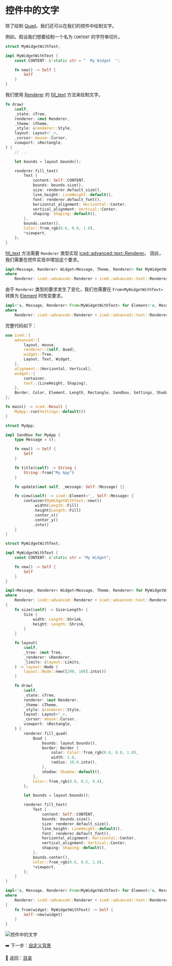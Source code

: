 
# 控件中的文字

除了绘制 [Quad](https://docs.rs/iced/latest/iced/advanced/renderer/struct.Quad.html)，我们还可以在我们的控件中绘制文字。

例如，假设我们想要绘制一个名为 `CONTENT` 的字符串切片。

```rust
struct MyWidgetWithText;

impl MyWidgetWithText {
    const CONTENT: &'static str = "  My Widget  ";

    fn new() -> Self {
        Self
    }
}
```

我们使用 [Renderer](https://docs.rs/iced/latest/iced/advanced/text/trait.Renderer.html) 的 [fill_text](https://docs.rs/iced/latest/iced/advanced/text/trait.Renderer.html#tymethod.fill_text) 方法来绘制文字。

```rust
fn draw(
    &self,
    _state: &Tree,
    renderer: &mut Renderer,
    _theme: &Theme,
    _style: &renderer::Style,
    layout: Layout<'_>,
    _cursor: mouse::Cursor,
    viewport: &Rectangle,
) {
    // ...

    let bounds = layout.bounds();

    renderer.fill_text(
        Text {
            content: Self::CONTENT,
            bounds: bounds.size(),
            size: renderer.default_size(),
            line_height: LineHeight::default(),
            font: renderer.default_font(),
            horizontal_alignment: Horizontal::Center,
            vertical_alignment: Vertical::Center,
            shaping: Shaping::default(),
        },
        bounds.center(),
        Color::from_rgb(0.6, 0.8, 1.0),
        *viewport,
    );
}
```

[fill_text](https://docs.rs/iced/latest/iced/advanced/text/trait.Renderer.html#tymethod.fill_text) 方法需要 `Renderer` 类型实现 [iced::advanced::text::Renderer](https://docs.rs/iced/latest/iced/advanced/text/trait.Renderer.html)。
因此，我们需要在控件实现中增加这个要求。

```rust
impl<Message, Renderer> Widget<Message, Theme, Renderer> for MyWidgetWithText
where
    Renderer: iced::advanced::Renderer + iced::advanced::text::Renderer,
```

由于 `Renderer` 类型的要求发生了变化，我们也需要在 `From<MyWidgetWithText>` 转换为 [Element](https://docs.rs/iced/latest/iced/type.Element.html) 时改变要求。

```rust
impl<'a, Message, Renderer> From<MyWidgetWithText> for Element<'a, Message, Theme, Renderer>
where
    Renderer: iced::advanced::Renderer + iced::advanced::text::Renderer,
```

完整代码如下：

```rust
use iced::{
    advanced::{
        layout, mouse,
        renderer::{self, Quad},
        widget::Tree,
        Layout, Text, Widget,
    },
    alignment::{Horizontal, Vertical},
    widget::{
        container,
        text::{LineHeight, Shaping},
    },
    Border, Color, Element, Length, Rectangle, Sandbox, Settings, Shadow, Size, Theme,
};

fn main() -> iced::Result {
    MyApp::run(Settings::default())
}

struct MyApp;

impl Sandbox for MyApp {
    type Message = ();

    fn new() -> Self {
        Self
    }

    fn title(&self) -> String {
        String::from("My App")
    }

    fn update(&mut self, _message: Self::Message) {}

    fn view(&self) -> iced::Element<'_, Self::Message> {
        container(MyWidgetWithText::new())
            .width(Length::Fill)
            .height(Length::Fill)
            .center_x()
            .center_y()
            .into()
    }
}

struct MyWidgetWithText;

impl MyWidgetWithText {
    const CONTENT: &'static str = "My Widget";

    fn new() -> Self {
        Self
    }
}

impl<Message, Renderer> Widget<Message, Theme, Renderer> for MyWidgetWithText
where
    Renderer: iced::advanced::Renderer + iced::advanced::text::Renderer,
{
    fn size(&self) -> Size<Length> {
        Size {
            width: Length::Shrink,
            height: Length::Shrink,
        }
    }

    fn layout(
        &self,
        _tree: &mut Tree,
        _renderer: &Renderer,
        _limits: &layout::Limits,
    ) -> layout::Node {
        layout::Node::new([200, 100].into())
    }

    fn draw(
        &self,
        _state: &Tree,
        renderer: &mut Renderer,
        _theme: &Theme,
        _style: &renderer::Style,
        layout: Layout<'_>,
        _cursor: mouse::Cursor,
        viewport: &Rectangle,
    ) {
        renderer.fill_quad(
            Quad {
                bounds: layout.bounds(),
                border: Border {
                    color: Color::from_rgb(0.6, 0.8, 1.0),
                    width: 1.0,
                    radius: 10.0.into(),
                },
                shadow: Shadow::default(),
            },
            Color::from_rgb(0.0, 0.2, 0.4),
        );

        let bounds = layout.bounds();

        renderer.fill_text(
            Text {
                content: Self::CONTENT,
                bounds: bounds.size(),
                size: renderer.default_size(),
                line_height: LineHeight::default(),
                font: renderer.default_font(),
                horizontal_alignment: Horizontal::Center,
                vertical_alignment: Vertical::Center,
                shaping: Shaping::default(),
            },
            bounds.center(),
            Color::from_rgb(0.6, 0.8, 1.0),
            *viewport,
        );
    }
}

impl<'a, Message, Renderer> From<MyWidgetWithText> for Element<'a, Message, Theme, Renderer>
where
    Renderer: iced::advanced::Renderer + iced::advanced::text::Renderer,
{
    fn from(widget: MyWidgetWithText) -> Self {
        Self::new(widget)
    }
}
```

![控件中的文字](./pic/texts_in_widgets.png)

:arrow_right: 下一步：[自定义背景](./custom_background.md)

:blue_book: 返回：[目录](./../README.md)
